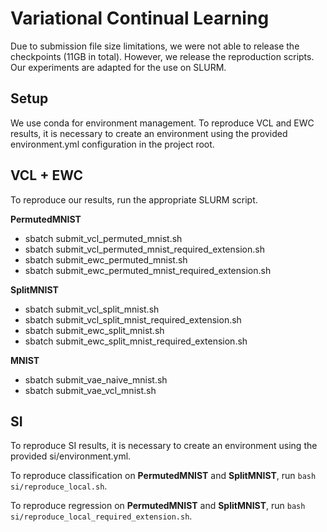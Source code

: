 # Variational Continual Learning

Due to submission file size limitations, we were not able to release the checkpoints (11GB in total). 
However, we release the reproduction scripts. Our experiments are adapted for the use on SLURM. 

## Setup
We use conda for environment management. To reproduce VCL and EWC results, it is necessary to create an environment using the provided environment.yml configuration in the project root.

## VCL + EWC

To reproduce our results, run the appropriate SLURM script.

**PermutedMNIST**
- sbatch submit_vcl_permuted_mnist.sh
- sbatch submit_vcl_permuted_mnist_required_extension.sh
- sbatch submit_ewc_permuted_mnist.sh
- sbatch submit_ewc_permuted_mnist_required_extension.sh

**SplitMNIST**
- sbatch submit_vcl_split_mnist.sh
- sbatch submit_vcl_split_mnist_required_extension.sh
- sbatch submit_ewc_split_mnist.sh
- sbatch submit_ewc_split_mnist_required_extension.sh

**MNIST**
- sbatch submit_vae_naive_mnist.sh
- sbatch submit_vae_vcl_mnist.sh

## SI

To reproduce SI results, it is necessary to create an environment using the provided si/environment.yml.

To reproduce classification on **PermutedMNIST** and **SplitMNIST**, run `bash si/reproduce_local.sh`.

To reproduce regression on **PermutedMNIST** and **SplitMNIST**, run `bash si/reproduce_local_required_extension.sh`.
